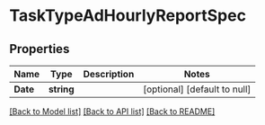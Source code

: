 # TaskTypeAdHourlyReportSpec

## Properties
Name | Type | Description | Notes
------------ | ------------- | ------------- | -------------
**Date** | **string** |  | [optional] [default to null]

[[Back to Model list]](../README.md#documentation-for-models) [[Back to API list]](../README.md#documentation-for-api-endpoints) [[Back to README]](../README.md)


